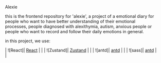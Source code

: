 Alexie

this is the frontend repository for 'alexie', a project of a emotional diary for people who want to have better understanding of their emotional processes, people diagnosed with alexithymia, autism, anxious people or people who want to record and follow their daily emotions in general.

in this project, we use:

| ![React]| [React](https://pt-br.reactjs.org/)        |     |
| ![Zustand]| [Zustand](https://docs.pmnd.rs/zustand/recipes)        |      |
| ![antd]| [antd](https://ant.design/)       |       |
| ![sass]| [antd]()       |       |

